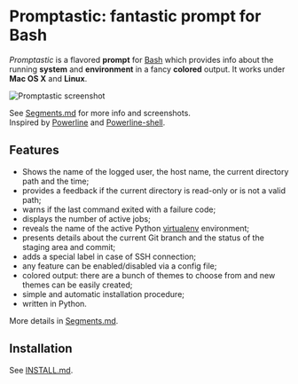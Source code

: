Promptastic: fantastic prompt for Bash
======================================

*Promptastic* is a flavored **prompt** for [Bash](http://en.wikipedia.org/wiki/Bash_(Unix_shell))
which provides info about the running **system** and **environment** in a fancy **colored** output.
It works under **Mac OS X** and **Linux**.

![Promptastic screenshot](https://cloud.githubusercontent.com/assets/6423485/4512433/51131d12-4b40-11e4-8ceb-cac7b01799da.png)

See [Segments.md](https://github.com/nimiq/promptastic/blob/master/Segments.md) for more info and
screenshots.   
Inspired by [Powerline](https://github.com/Lokaltog/powerline)
and [Powerline-shell](https://github.com/milkbikis/powerline-shell/).

Features
--------
- Shows the name of the logged user, the host name, the current directory path and the time;
- provides a feedback if the current directory is read-only or is not a valid path;
- warns if the last command exited with a failure code;
- displays the number of active jobs;
- reveals the name of the active Python [virtualenv](https://github.com/pypa/virtualenv)
environment;
- presents details about the current Git branch and the status of the staging area and commit;
- adds a special label in case of SSH connection;
- any feature can be enabled/disabled via a config file;
- colored output: there are a bunch of themes to choose from and new themes can be easily created;
- simple and automatic installation procedure;
- written in Python.

More details in [Segments.md](https://github.com/nimiq/promptastic/blob/master/Segments.md).

Installation
------------
See [INSTALL.md](https://github.com/nimiq/promptastic/blob/master/INSTALL.md).
